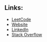 ## Links:
- [LeetCode](https://leetcode.com/AdityaPrakash26/)
- [Website](https://adityaprakash.tech/)
- [LinkedIn](https://www.linkedin.com/in/adityaprakash-26/)
- [Stack Overflow](https://stackoverflow.com/users/12034477/aditya-prakash/)